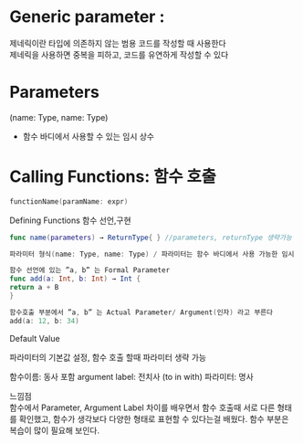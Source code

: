 # Generic parameter :

제네릭이란 타입에 의존하지 않는 범용 코드를 작성할 때 사용한다<br>
제네릭을 사용하면 중복을 피하고, 코드를 유연하게 작성할 수 있다

# Parameters
(name: Type, name: Type)
- 함수 바디에서 사용할 수 있는 임시 상수

# Calling Functions: 함수 호출
```swift
functionName(paramName: expr)
```
Defining Functions 함수 선언,구현
```swift
func name(parameters) → ReturnType{ } //parameters, returnType 생략가능
```
```swift
파라미터 형식(name: Type, name: Type) / 파라미터는 함수 바디에서 사용 가능한 임시 상수
```
```swift
함수 선언에 있는 ”a, b” 는 Formal Parameter
func add(a: Int, b: Int) → Int {
return a + B
}

함수호출 부분에서 ”a, b” 는 Actual Parameter/ Argument(인자) 라고 부른다
add(a: 12, b: 34)
```
Default Value

파라미터의 기본값 설정, 함수 호출 할때 파라미터 생략 가능

함수이름: 동사 포함
argument label: 전치사 (to in with)
파라미터: 명사

느낌점<br>
함수에서 Parameter, Argument Label 차이를 배우면서 함수 호출때 서로 다른 형태를 확인했고,
함수가 생각보다 다양한 형태로 표현할 수 있다는걸 배웠다. 함수 부분은 복습이 많이 필요해 보인다.
